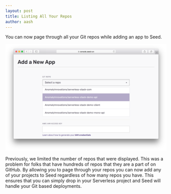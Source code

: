 ```yaml
---
layout: post
title: Listing All Your Repos
author: aash
---
```


You can now page through all your Git repos while adding an app to Seed.

![Listing all your git repos in Seed](/assets/blog/listing-all-your-repos/select-git-repo.png)

Previously, we limited the number of repos that were displayed. This was a problem for folks that have hundreds of repos that they are a part of on GitHub. By allowing you to page through your repos you can now add any of your projects to Seed regardless of how many repos you have. This ensures that you can simply drop in your Serverless project and Seed will handle your Git based deployments.
